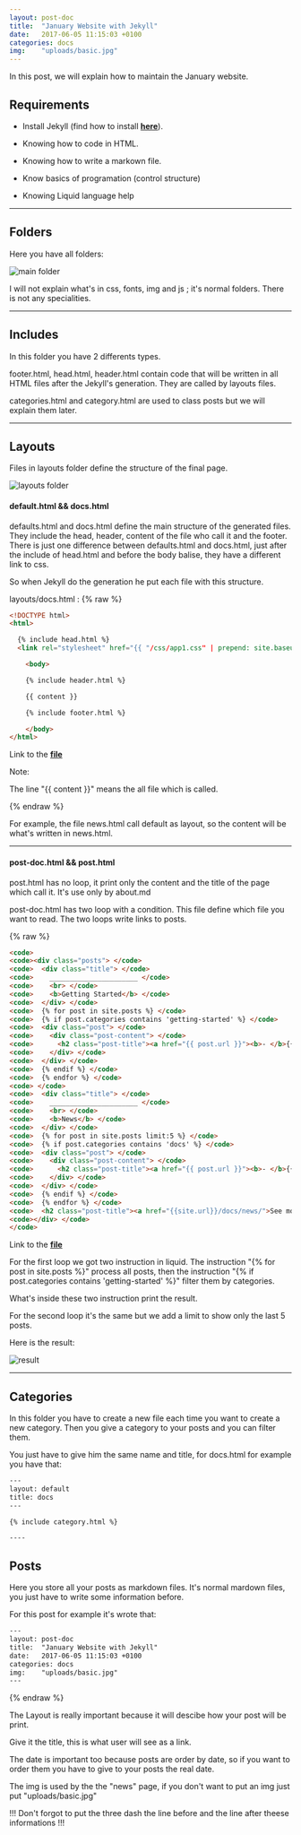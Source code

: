 ```yaml
---
layout: post-doc
title:  "January Website with Jekyll"
date:   2017-06-05 11:15:03 +0100
categories: docs
img:    "uploads/basic.jpg"
---
```


In this post, we will explain how to maintain the January website.

## Requirements

* Install Jekyll (find how to install **[here](https://jekyllrb.com/docs/installation/)**).

* Knowing how to code in HTML.

* Knowing how to write a markown file.

* Know basics of programation (control structure)

* Knowing Liquid language help

----

## Folders

Here you have all folders:

![main folder](https://raw.githubusercontent.com/Jdarroy/Internship/master/blogpost/arborescance.PNG)

I will not explain what's in css, fonts, img and js ; it's normal folders. There is not any specialities.

----

## Includes

In this folder you have 2 differents types.

footer.html, head.html, header.html contain code that will be written in all HTML files after the Jekyll's generation. They are called by layouts files.

categories.html and category.html are used to class posts but we will explain them later.

----

## Layouts

Files in layouts folder define the structure of the final page.

![layouts folder](https://raw.githubusercontent.com/Jdarroy/Internship/master/blogpost/layouts.png)

#### default.html && docs.html

defaults.html and docs.html define the main structure of the generated files. They include the head, header, content of the file who call it and the footer. There is just one difference between defaults.html and docs.html, just after the include of head.html  and before the body balise, they have a different link to css.

So when Jekyll do the generation he put each file with this structure.

layouts/docs.html :
{% raw %}
```HTML
<!DOCTYPE html>
<html>

  {% include head.html %}
  <link rel="stylesheet" href="{{ "/css/app1.css" | prepend: site.baseurl }}">

    <body>

    {% include header.html %}

    {{ content }}

    {% include footer.html %}

    </body>
</html>
```
Link to the **[file](https://github.com/Jdarroy/Jdarroy.github.io/blob/master/_layouts/docs.html)**

Note:


The line "{{ content }}" means the all file which is called.

{% endraw %}

For example, the file news.html call default as layout, so the content will be what's written in news.html.

----

#### post-doc.html && post.html

post.html has no loop, it print only the content and the title of the page which call it. It's use only by about.md

post-doc.html has two loop with a condition. This file define which file you want to read.
The two loops write links to posts.

{% raw %}
```HTML
<code>
<code><div class="posts"> </code>
<code>  <div class="title"> </code>
<code>    ______________________ </code>
<code>    <br> </code>
<code>    <b>Getting Started</b> </code>
<code>  </div> </code>
<code>  {% for post in site.posts %} </code>
<code>  {% if post.categories contains 'getting-started' %} </code>
<code>  <div class="post"> </code>
<code>    <div class="post-content"> </code>
<code>      <h2 class="post-title"><a href="{{ post.url }}"><b>- </b>{{ post.title }}</a></h2> </code>
<code>    </div> </code>
<code>  </div> </code>
<code>  {% endif %} </code>
<code>  {% endfor %} </code>
<code> </code>
<code>  <div class="title"> </code>
<code>    ______________________ </code>
<code>    <br> </code>
<code>    <b>News</b> </code>
<code>  </div> </code>
<code>  {% for post in site.posts limit:5 %} </code>
<code>  {% if post.categories contains 'docs' %} </code>
<code>  <div class="post"> </code>
<code>    <div class="post-content"> </code>
<code>      <h2 class="post-title"><a href="{{ post.url }}"><b>- </b>{{ post.title }}</a></h2> </code>
<code>    </div> </code>
<code>  </div> </code>
<code>  {% endif %} </code>
<code>  {% endfor %} </code>
<code>  <h2 class="post-title"><a href="{{site.url}}/docs/news/">See more ...</a></h2> </code>
<code></div> </code>
</code>
```
Link to the **[file](https://github.com/Jdarroy/Jdarroy.github.io/blob/master/_layouts/post-doc.html)**

For the first loop we got two instruction in liquid.
The instruction "{% for post in site.posts %}" process all posts, then the instruction
"{% if post.categories contains 'getting-started' %}" filter them by categories.

What's inside these two instruction print the result.

For the second loop it's the same but we add a limit to show only the last 5 posts.

Here is the result:

![result](https://raw.githubusercontent.com/Jdarroy/Internship/master/blogpost/showPostDoc1.png)

----

## Categories

In this folder you have to create a new file each time you want to create a new category. Then you give a category to your posts and you can filter them.

You just have to give him the same name and title, for docs.html for example you have that:
```HTML
---
layout: default
title: docs
---

{% include category.html %}

----
```
## Posts

Here you store all your posts as markdown files. It's normal mardown files, you just have to write some information before.

For this post for example it's wrote that:

```HTML
---
layout: post-doc
title:  "January Website with Jekyll"
date:   2017-06-05 11:15:03 +0100
categories: docs
img:    "uploads/basic.jpg"
---
```

{% endraw %}

The Layout is really important because it will descibe how your post will be print.

Give it the title, this is what user will see as a link.

The date is important too because posts are order by date, so if you want to order them you have to give to your posts the real date.

The img is used by the the "news" page, if you don't want to put an img just put "uploads/basic.jpg"

!!! Don't forgot to put the three dash the line before and the line after theese informations !!!
